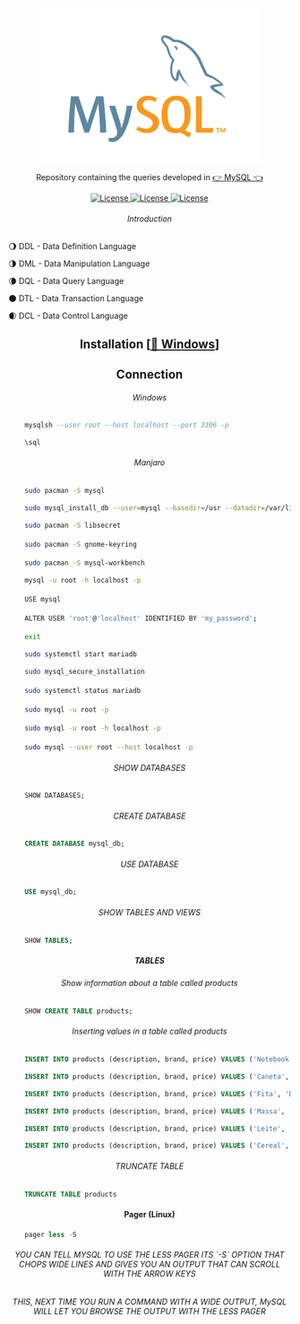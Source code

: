 <p align="center"><img src="mysql.svg" width="400"></p>

<p align="center">Repository containing the queries developed in <a href="https://www.mysql.com/">👉 MySQL 👈</a></p>

<p align="center">
    <a href="#">
        <img alt="License" src="https://img.shields.io/github/license/Adath/MySQL">
    </a>
    <a href="#">
        <img alt="License" src="https://img.shields.io/github/languages/count/Adath/MySQL">
    </a>
    <a href="#">
        <img alt="License" src="https://img.shields.io/github/last-commit/Adath/MySQL">
    </a>
</p>

<h6 align="center">Introduction</h6>

<p>🌖 DDL - Data Definition Language</p>

<p>🌗 DML - Data Manipulation Language</p>

<p>🌘 DQL - Data Query Language</p>

<p>🌑 DTL - Data Transaction Language</p>

<p>🌒 DCL - Data Control Language</p>

<h2 align="center">Installation [<a href="https://dev.mysql.com/get/Downloads/MySQLInstaller/mysql-installer-community-8.0.22.0.msi">🚀 Windows</a>]</h2>

<h2 align="center">Connection</h2>

<h6 align="center">Windows</h6>

```sql
    mysqlsh --user root --host localhost --port 3306 -p
```

```sql
    \sql
```

<h6 align="center">Manjaro</h6>

```bash
    sudo pacman -S mysql
```

```bash
    sudo mysql_install_db --user=mysql --basedir=/usr --datadir=/var/lib/mysql
```

```bash
    sudo pacman -S libsecret

    sudo pacman -S gnome-keyring

    sudo pacman -S mysql-workbench
```

```bash
    mysql -u root -h localhost -p

    USE mysql

    ALTER USER 'root'@'localhost' IDENTIFIED BY 'my_password';

    exit
```

```bash
    sudo systemctl start mariadb
```

```bash
    sudo mysql_secure_installation

    sudo systemctl status mariadb

    sudo mysql -u root -p

    sudo mysql -u root -h localhost -p

    sudo mysql --user root --host localhost -p
```

<h6 align="center">SHOW DATABASES</h6>

```sql
    SHOW DATABASES;
```

<h6 align="center">CREATE DATABASE</h6>

```sql
    CREATE DATABASE mysql_db;
```

<h6 align="center">USE DATABASE</h6>

```sql
    USE mysql_db;
```

<h6 align="center">SHOW TABLES AND VIEWS</h6>

```sql
    SHOW TABLES;
```

<h5 align="center">TABLES</h5>

<h6 align="center">Show information about a table called products</h6>

```sql
    SHOW CREATE TABLE products;
```

<h6 align="center">Inserting values in a table called products</h6>

```sql
    INSERT INTO products (description, brand, price) VALUES ('Notebook', 'LeNovo', 1500);
```

```sql
    INSERT INTO products (description, brand, price) VALUES ('Caneta', 'Bic', 2);
```

```sql
    INSERT INTO products (description, brand, price) VALUES ('Fita', 'Durex', 10);
```

```sql
    INSERT INTO products (description, brand, price) VALUES ('Massa', 'Miojo', 2);
```

```sql
    INSERT INTO products (description, brand, price) VALUES ('Leite', 'Ninho', 12);
```

```sql
    INSERT INTO products (description, brand, price) VALUES ('Cereal', 'Sucrilhos', 20);
```

<h6 align="center">TRUNCATE TABLE</h6>

```sql
    TRUNCATE TABLE products
```

<h4 align="center">Pager (Linux)</h4>

```sql
    pager less -S
```

<h6 align="center">YOU CAN TELL MYSQL TO USE THE LESS PAGER ITS `-S` OPTION THAT CHOPS WIDE LINES AND GIVES YOU AN OUTPUT THAT CAN SCROLL WITH THE ARROW KEYS</h6>

<h6 align="center">THIS, NEXT TIME YOU RUN A COMMAND WITH A WIDE OUTPUT, MySQL WILL LET YOU BROWSE THE OUTPUT WITH THE LESS PAGER</h6>